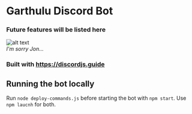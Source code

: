 # Garthulu Discord Bot
### Future features will be listed here
![alt text](https://s3.crackedcdn.com/phpimages/article/2/6/0/692260.jpg?v=2)\
*I'm sorry Jon...*

### Built with https://discordjs.guide


## Running the bot locally
Run `node deploy-commands.js` before starting the bot with `npm start`. 
Use `npm laucnh` for both.